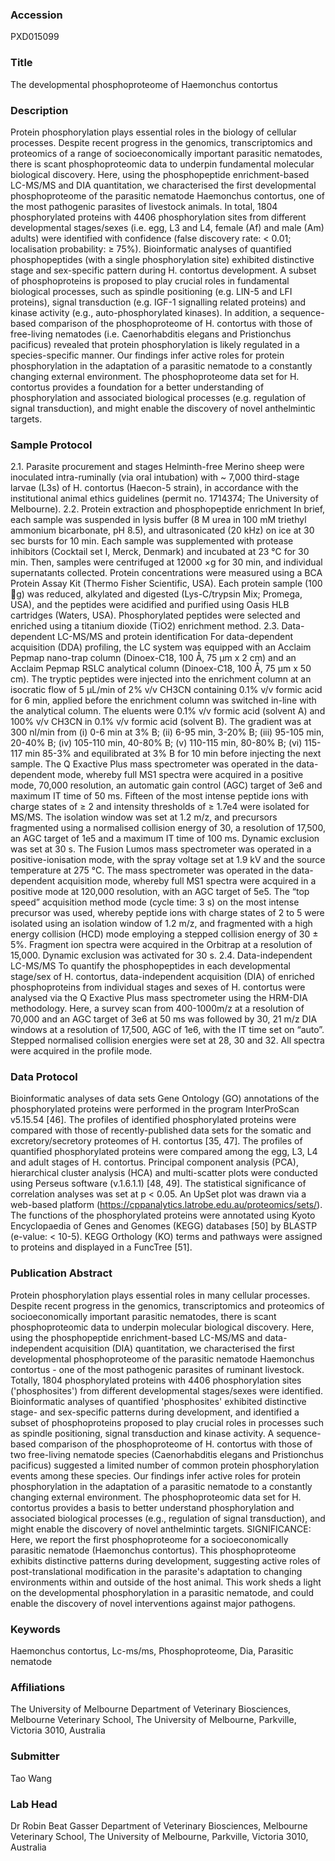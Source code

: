 ### Accession
PXD015099

### Title
The developmental phosphoproteome of Haemonchus contortus

### Description
Protein phosphorylation plays essential roles in the biology of cellular processes. Despite recent progress in the genomics, transcriptomics and proteomics of a range of socioeconomically important parasitic nematodes, there is scant phosphoproteomic data to underpin fundamental molecular biological discovery. Here, using the phosphopeptide enrichment-based LC-MS/MS and DIA quantitation, we characterised the first developmental phosphoproteome of the parasitic nematode Haemonchus contortus, one of the most pathogenic parasites of livestock animals. In total, 1804 phosphorylated proteins with 4406 phosphorylation sites from different developmental stages/sexes (i.e. egg, L3 and L4, female (Af) and male (Am) adults) were identified with confidence (false discovery rate: < 0.01; localisation probability: ≥ 75%). Bioinformatic analyses of quantified phosphopeptides (with a single phosphorylation site) exhibited distinctive stage and sex-specific pattern during H. contortus development. A subset of phosphoproteins is proposed to play crucial roles in fundamental biological processes, such as spindle positioning (e.g. LIN-5 and LFI proteins), signal transduction (e.g. IGF-1 signalling related proteins) and kinase activity (e.g., auto-phosphorylated kinases). In addition, a sequence-based comparison of the phosphoproteome of H. contortus with those of free-living nematodes (i.e. Caenorhabditis elegans and Pristionchus pacificus) revealed that protein phosphorylation is likely regulated in a species-specific manner. Our findings infer active roles for protein phosphorylation in the adaptation of a parasitic nematode to a constantly changing external environment. The phosphoproteome data set for H. contortus provides a foundation for a better understanding of phosphorylation and associated biological processes (e.g. regulation of signal transduction), and might enable the discovery of novel anthelmintic targets.

### Sample Protocol
2.1. Parasite procurement and stages Helminth-free Merino sheep were inoculated intra-ruminally (via oral intubation) with ~ 7,000 third-stage larvae (L3s) of H. contortus (Haecon-5 strain), in accordance with the institutional animal ethics guidelines (permit no. 1714374; The University of Melbourne). 2.2. Protein extraction and phosphopeptide enrichment  In brief, each sample was suspended in lysis buffer (8 M urea in 100 mM triethyl ammonium bicarbonate, pH 8.5), and ultrasonicated (20 kHz) on ice at 30 sec bursts for 10 min. Each sample was supplemented with protease inhibitors (Cocktail set I, Merck, Denmark) and incubated at 23 °C for 30 min. Then, samples were centrifuged at 12000 ×g for 30 min, and individual supernatants collected. Protein concentrations were measured using a BCA Protein Assay Kit (Thermo Fisher Scientific, USA). Each protein sample (100 g) was reduced, alkylated and digested (Lys-C/trypsin Mix; Promega, USA), and the peptides were acidified and purified using Oasis HLB cartridges (Waters, USA). Phosphorylated peptides were selected and enriched using a titanium dioxide (TiO2) enrichment method. 2.3. Data-dependent LC-MS/MS and protein identification For data-dependent acquisition (DDA) profiling, the LC system was equipped with an Acclaim Pepmap nano-trap column (Dinoex-C18, 100 Å, 75 µm x 2 cm) and an Acclaim Pepmap RSLC analytical column (Dinoex-C18, 100 Å, 75 µm x 50 cm). The tryptic peptides were injected into the enrichment column at an isocratic flow of 5 µL/min of 2% v/v CH3CN containing 0.1% v/v formic acid for 6 min, applied before the enrichment column was switched in-line with the analytical column. The eluents were 0.1% v/v formic acid (solvent A) and 100% v/v CH3CN in 0.1% v/v formic acid (solvent B). The gradient was at 300 nl/min from (i) 0-6 min at 3% B; (ii) 6-95 min, 3-20% B; (iii) 95-105 min, 20-40% B; (iv) 105-110 min, 40-80% B; (v) 110-115 min, 80-80% B; (vi) 115-117 min 85-3% and equilibrated at 3% B for 10 min before injecting the next sample. The Q Exactive Plus mass spectrometer was operated in the data-dependent mode, whereby full MS1 spectra were acquired in a positive mode, 70,000 resolution, an automatic gain control (AGC) target of 3e6 and maximum IT time of 50 ms. Fifteen of the most intense peptide ions with charge states of ≥ 2 and intensity thresholds of ≥ 1.7e4 were isolated for MS/MS. The isolation window was set at 1.2 m/z, and precursors fragmented using a normalised collision energy of 30, a resolution of 17,500, an AGC target of 1e5 and a maximum IT time of 100 ms. Dynamic exclusion was set at 30 s. The Fusion Lumos mass spectrometer was operated in a positive-ionisation mode, with the spray voltage set at 1.9 kV and the source temperature at 275 °C. The mass spectrometer was operated in the data-dependent acquisition mode, whereby full MS1 spectra were acquired in a positive mode at 120,000 resolution, with an AGC target of 5e5. The “top speed” acquisition method mode (cycle time: 3 s) on the most intense precursor was used, whereby peptide ions with charge states of 2 to 5 were isolated using an isolation window of 1.2 m/z, and fragmented with a high energy collision (HCD) mode employing a stepped collision energy of 30 ± 5%. Fragment ion spectra were acquired in the Orbitrap at a resolution of 15,000. Dynamic exclusion was activated for 30 s.  2.4. Data-independent LC-MS/MS To quantify the phosphopeptides in each developmental stage/sex of H. contortus, data-independent acquisition (DIA) of enriched phosphoproteins from individual stages and sexes of H. contortus were analysed via the Q Exactive Plus mass spectrometer using the HRM-DIA methodology. Here, a survey scan from 400-1000m/z at a resolution of 70,000 and an AGC target of 3e6 at 50 ms was followed by 30, 21 m/z DIA windows at a resolution of 17,500, AGC of 1e6, with the IT time set on “auto”. Stepped normalised collision energies were set at 28, 30 and 32. All spectra were acquired in the profile mode.

### Data Protocol
Bioinformatic analyses of data sets  Gene Ontology (GO) annotations of the phosphorylated proteins were performed in the program InterProScan v5.15.54 [46]. The profiles of identified phosphorylated proteins were compared with those of recently-published data sets for the somatic and excretory/secretory proteomes of H. contortus [35, 47]. The profiles of quantified phosphorylated proteins were compared among the egg, L3, L4 and adult stages of H. contortus. Principal component analysis (PCA), hierarchical cluster analysis (HCA) and multi-scatter plots were conducted using Perseus software (v.1.6.1.1) [48, 49]. The statistical significance of correlation analyses was set at p < 0.05. An UpSet plot was drawn via a web-based platform (https://cppanalytics.latrobe.edu.au/proteomics/sets/). The functions of the phosphorylated proteins were annotated using Kyoto Encyclopaedia of Genes and Genomes (KEGG) databases [50] by BLASTP (e-value: < 10-5). KEGG Orthology (KO) terms and pathways were assigned to proteins and displayed in a FuncTree [51].

### Publication Abstract
Protein phosphorylation plays essential roles in many cellular processes. Despite recent progress in the genomics, transcriptomics and proteomics of socioeconomically important parasitic nematodes, there is scant phosphoproteomic data to underpin molecular biological discovery. Here, using the phosphopeptide enrichment-based LC-MS/MS and data-independent acquisition (DIA) quantitation, we characterised the first developmental phosphoproteome of the parasitic nematode Haemonchus contortus - one of the most pathogenic parasites of ruminant livestock. Totally, 1804 phosphorylated proteins with 4406 phosphorylation sites ('phosphosites') from different developmental stages/sexes were identified. Bioinformatic analyses of quantified 'phosphosites' exhibited distinctive stage- and sex-specific patterns during development, and identified a subset of phosphoproteins proposed to play crucial roles in processes such as spindle positioning, signal transduction and kinase activity. A sequence-based comparison of the phosphoproteome of H. contortus with those of two free-living nematode species (Caenorhabditis elegans and Pristionchus pacificus) suggested a limited number of common protein phosphorylation events among these species. Our findings infer active roles for protein phosphorylation in the adaptation of a parasitic nematode to a constantly changing external environment. The phosphoproteomic data set for H. contortus provides a basis to better understand phosphorylation and associated biological processes (e.g., regulation of signal transduction), and might enable the discovery of novel anthelmintic targets. SIGNIFICANCE: Here, we report the first phosphoproteome for a socioeconomically parasitic nematode (Haemonchus contortus). This phosphoproteome exhibits distinctive patterns during development, suggesting active roles of post-translational modification in the parasite's adaptation to changing environments within and outside of the host animal. This work sheds a light on the developmental phosphorylation in a parasitic nematode, and could enable the discovery of novel interventions against major pathogens.

### Keywords
Haemonchus contortus, Lc-ms/ms, Phosphoproteome, Dia, Parasitic nematode

### Affiliations
The University of Melbourne
Department of Veterinary Biosciences, Melbourne Veterinary School, The University of Melbourne, Parkville, Victoria 3010, Australia

### Submitter
Tao Wang

### Lab Head
Dr Robin Beat Gasser
Department of Veterinary Biosciences, Melbourne Veterinary School, The University of Melbourne, Parkville, Victoria 3010, Australia


